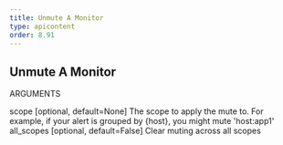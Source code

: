 ```yaml
---
title: Unmute A Monitor
type: apicontent
order: 8.91
---
```


## Unmute A Monitor
ARGUMENTS

scope [optional, default=None]
The scope to apply the mute to. For example, if your alert is grouped by {host}, you might mute 'host:app1'
all_scopes [optional, default=False]
Clear muting across all scopes